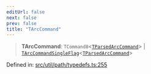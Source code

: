 ```yaml
---
editUrl: false
next: false
prev: false
title: "TArcCommand"
---
```


> **TArcCommand**: `TCommand8`\<[`TParsedArcCommand`](/api/namespaces/util/type-aliases/tparsedarccommand/)\> \| [`TArcCommandSingleFlag`](/api/namespaces/util/type-aliases/tarccommandsingleflag/)\<[`TParsedArcCommand`](/api/namespaces/util/type-aliases/tparsedarccommand/)\>

Defined in: [src/util/path/typedefs.ts:255](https://github.com/fabricjs/fabric.js/blob/8748628df7e9de00ba77413bfc3ad9e9fe9d4f30/src/util/path/typedefs.ts#L255)
